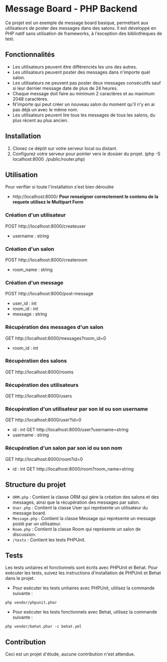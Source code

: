 # Message Board - PHP Backend

Ce projet est un exemple de message board basique, permettant aux utilisateurs de poster des messages dans des salons. Il est développé en PHP natif sans utilisation de frameworks, à l'exception des bibliothèques de test.

## Fonctionnalités

- Les utilisateurs peuvent être différenciés les uns des autres.
- Les utilisateurs peuvent poster des messages dans n'importe quel salon.
- Les utilisateurs ne peuvent pas poster deux messages consécutifs sauf si leur dernier message date de plus de 24 heures.
- Chaque message doit faire au minimum 2 caractères et au maximum 2048 caractères.
- N'importe qui peut créer un nouveau salon du moment qu'il n'y en ai pas déjà un avec le même nom.
- Les utilisateurs peuvent lire tous les messages de tous les salons, du plus récent au plus ancien.

## Installation

1. Clonez ce dépôt sur votre serveur local ou distant.
2. Configurez votre serveur pour pointer vers le dossier du projet. (php -S localhost:8000 ./public/router.php)

## Utilisation
Pour verifier si toute l'installation s'est bien déroulée
- http://localhost:8000/
**Pour renseigner correctement le contenu de la requete utilisez le Multipart Form**
### Création d'un utilisateur
POST http://localhost:8000/createuser
- username : string
### Création d'un salon
POST http://localhost:8000/createroom
- room_name : string
### Création d'un message
POST http://localhost:8000/post-message
- user_id : int
- room_id : int
- message : string
### Récupération des messages d'un salon
GET http://localhost:8000/messages?room_id=0
- room_id : int
### Récupération des salons
GET http://localhost:8000/rooms
### Récupération des utilisateurs
GET http://localhost:8000/users
### Récupération d'un utilisateur par son id ou son username
GET http://localhost:8000/user?id=0
- id : int
GET http://localhost:8000/user?username=string
- username : string
### Récupération d'un salon par son id ou son nom
GET http://localhost:8000/room?id=0
- id : int
GET http://localhost:8000/room?room_name=string

## Structure du projet

- `ORM.php` : Contient la classe ORM qui gère la création des salons et des messages, ainsi que la récupération des messages par salon.
- `User.php` : Contient la classe User qui représente un utilisateur du message board.
- `Message.php` : Contient la classe Message qui représente un message posté par un utilisateur.
- `Room.php` : Contient la classe Room qui représente un salon de discussion.
- `/tests` : Contient les tests PHPUnit.

## Tests

Les tests unitaires et fonctionnels sont écrits avec PHPUnit et Behat. Pour exécuter les tests, suivez les instructions d'installation de PHPUnit et Behat dans le projet.

- Pour exécuter les tests unitaires avec PHPUnit, utilisez la commande suivante :

```
php vendor/phpunit.phar
```

- Pour exécuter les tests fonctionnels avec Behat, utilisez la commande suivante :

```
php vendor/behat.phar -c behat.yml
```

## Contribution

Ceci est un projet d'étude, aucune contribution n'est attendue.




